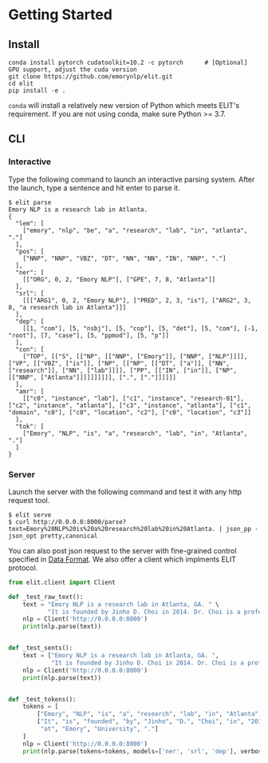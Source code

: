 # Getting Started

## Install

```
conda install pytorch cudatoolkit=10.2 -c pytorch      # [Optional] GPU support, adjust the cuda version 
git clone https://github.com/emorynlp/elit.git
cd elit
pip install -e .
```

`conda` will install a relatively new version of Python which meets ELIT's requirement. If you are not using conda, 
make sure Python >= 3.7.

## CLI

### Interactive 

Type the following command to launch an interactive parsing system. After the launch, type a sentence and hit enter to parse it.

```
$ elit parse
Emory NLP is a research lab in Atlanta.
{
  "lem": [
    ["emory", "nlp", "be", "a", "research", "lab", "in", "atlanta", "."]
  ],
  "pos": [
    ["NNP", "NNP", "VBZ", "DT", "NN", "NN", "IN", "NNP", "."]
  ],
  "ner": [
    [["ORG", 0, 2, "Emory NLP"], ["GPE", 7, 8, "Atlanta"]]
  ],
  "srl": [
    [[["ARG1", 0, 2, "Emory NLP"], ["PRED", 2, 3, "is"], ["ARG2", 3, 8, "a research lab in Atlanta"]]]
  ],
  "dep": [
    [[1, "com"], [5, "nsbj"], [5, "cop"], [5, "det"], [5, "com"], [-1, "root"], [7, "case"], [5, "ppmod"], [5, "p"]]
  ],
  "con": [
    ["TOP", [["S", [["NP", [["NNP", ["Emory"]], ["NNP", ["NLP"]]]], ["VP", [["VBZ", ["is"]], ["NP", [["NP", [["DT", ["a"]], ["NN", ["research"]], ["NN", ["lab"]]]], ["PP", [["IN", ["in"]], ["NP", [["NNP", ["Atlanta"]]]]]]]]]], [".", ["."]]]]]]
  ],
  "amr": [
    [["c0", "instance", "lab"], ["c1", "instance", "research-01"], ["c2", "instance", "atlanta"], ["c3", "instance", "atlanta"], ["c1", "domain", "c0"], ["c0", "location", "c2"], ["c0", "location", "c3"]]
  ],
  "tok": [
    ["Emory", "NLP", "is", "a", "research", "lab", "in", "Atlanta", "."]
  ]
}
```

### Server

Launch the server with the following command and test it with any http request tool.

```
$ elit serve
$ curl http://0.0.0.0:8000/parse?text=Emory%20NLP%20is%20a%20research%20lab%20in%20Atlanta. | json_pp -json_opt pretty,canonical
```

You can also post json request to the server with fine-grained control specified in [Data Format](data_format.md). We also offer a client which implments ELIT protocol.

```python
from elit.client import Client

def _test_raw_text():
    text = "Emory NLP is a research lab in Atlanta, GA. " \
           "It is founded by Jinho D. Choi in 2014. Dr. Choi is a professor at Emory University."
    nlp = Client('http://0.0.0.0:8000')
    print(nlp.parse(text))


def _test_sents():
    text = ["Emory NLP is a research lab in Atlanta, GA. ",
            "It is founded by Jinho D. Choi in 2014. Dr. Choi is a professor at Emory University."]
    nlp = Client('http://0.0.0.0:8000')
    print(nlp.parse(text))


def _test_tokens():
    tokens = [
        ["Emory", "NLP", "is", "a", "research", "lab", "in", "Atlanta", ",", "GA", "."],
        ["It", "is", "founded", "by", "Jinho", "D.", "Choi", "in", "2014", ".", "Dr.", "Choi", "is", "a", "professor",
         "at", "Emory", "University", "."]
    ]
    nlp = Client('http://0.0.0.0:8000')
    print(nlp.parse(tokens=tokens, models=['ner', 'srl', 'dep'], verbose=True))
```

